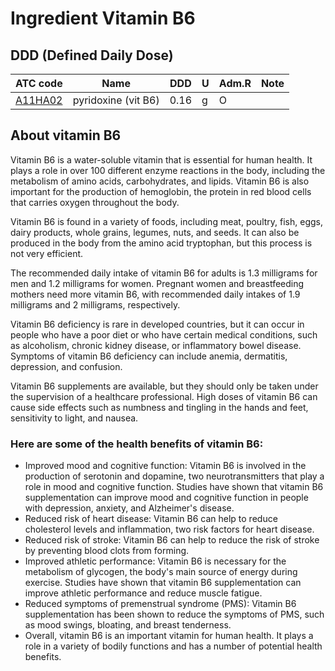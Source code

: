 # Ingredient Vitamin B6

## DDD (Defined Daily Dose)

| ATC code                                                    | Name                     | DDD  |   U | Adm.R | Note |
|---|---|---|---|---|---|
| [A11HA02](https://www.whocc.no/atc_ddd_index/?code=A11HA02) | pyridoxine (vit B6)      | 0.16 | g   | O     |      |


## About vitamin B6

Vitamin B6 is a water-soluble vitamin that is essential for human health. It plays a role in over 100 different enzyme reactions in the body, including the metabolism of amino acids, carbohydrates, and lipids. Vitamin B6 is also important for the production of hemoglobin, the protein in red blood cells that carries oxygen throughout the body.

Vitamin B6 is found in a variety of foods, including meat, poultry, fish, eggs, dairy products, whole grains, legumes, nuts, and seeds. It can also be produced in the body from the amino acid tryptophan, but this process is not very efficient.

The recommended daily intake of vitamin B6 for adults is 1.3 milligrams for men and 1.2 milligrams for women. Pregnant women and breastfeeding mothers need more vitamin B6, with recommended daily intakes of 1.9 milligrams and 2 milligrams, respectively.

Vitamin B6 deficiency is rare in developed countries, but it can occur in people who have a poor diet or who have certain medical conditions, such as alcoholism, chronic kidney disease, or inflammatory bowel disease. Symptoms of vitamin B6 deficiency can include anemia, dermatitis, depression, and confusion.

Vitamin B6 supplements are available, but they should only be taken under the supervision of a healthcare professional. High doses of vitamin B6 can cause side effects such as numbness and tingling in the hands and feet, sensitivity to light, and nausea.

### Here are some of the health benefits of vitamin B6:

- Improved mood and cognitive function: Vitamin B6 is involved in the production of serotonin and dopamine, two neurotransmitters that play a role in mood and cognitive function. Studies have shown that vitamin B6 supplementation can improve mood and cognitive function in people with depression, anxiety, and Alzheimer's disease.
- Reduced risk of heart disease: Vitamin B6 can help to reduce cholesterol levels and inflammation, two risk factors for heart disease.
- Reduced risk of stroke: Vitamin B6 can help to reduce the risk of stroke by preventing blood clots from forming.
- Improved athletic performance: Vitamin B6 is necessary for the metabolism of glycogen, the body's main source of energy during exercise. Studies have shown that vitamin B6 supplementation can improve athletic performance and reduce muscle fatigue.
- Reduced symptoms of premenstrual syndrome (PMS): Vitamin B6 supplementation has been shown to reduce the symptoms of PMS, such as mood swings, bloating, and breast tenderness.
- Overall, vitamin B6 is an important vitamin for human health. It plays a role in a variety of bodily functions and has a number of potential health benefits.